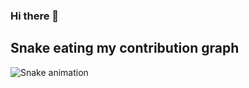 ### Hi there 👋


<!-- **Muxammadaziz04/Muxammadaziz04** is a ✨ _special_ ✨ repository because its `README.md` (this file) appears on your GitHub profile.

Here are some ideas to get you started:

- 🔭 I’m currently working on ...
- 🌱 I’m currently learning ...
- 👯 I’m looking to collaborate on ...
- 🤔 I’m looking for help with ...
- 💬 Ask me about ...
- 📫 How to reach me: ...
- 😄 Pronouns: ...
- ⚡ Fun fact: ... -->


## Snake eating my contribution graph
![Snake animation](https://github.com/Muxammadaziz04/Muxammadaziz04/blob/output/github-contribution-grid-snake.svg)
